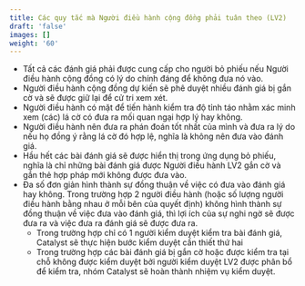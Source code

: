 ```yaml
---
title: Các quy tắc mà Người điều hành cộng đồng phải tuân theo (LV2)
draft: 'false'
images: []
weight: '60'
---
```


- Tất cả các đánh giá phải được cung cấp cho người bỏ phiếu nếu Người điều hành cộng đồng có lý do chính đáng để không đưa nó vào.
- Người điều hành cộng đồng dự kiến ​​sẽ phê duyệt nhiều đánh giá bị gắn cờ và sẽ được giữ lại để cử tri xem xét.
- Người điều hành có mặt để tiến hành kiểm tra độ tỉnh táo nhằm xác minh xem (các) lá cờ có đưa ra mối quan ngại hợp lý hay không.
- Người điều hành nên đưa ra phán đoán tốt nhất của mình và đưa ra lý do nếu họ đồng ý rằng lá cờ đó hợp lệ, nghĩa là không nên đưa vào đánh giá.
- Hầu hết các bài đánh giá sẽ được hiển thị trong ứng dụng bỏ phiếu, nghĩa là chỉ những bài đánh giá được Người điều hành LV2 gắn cờ và gắn thẻ hợp pháp mới không được đưa vào.
- Đa số đơn giản hình thành sự đồng thuận về việc có đưa vào đánh giá hay không. Trong trường hợp 2 người điều hành (hoặc số lượng người điều hành bằng nhau ở mỗi bên của quyết định) không hình thành sự đồng thuận về việc đưa vào đánh giá, thì lợi ích của sự nghi ngờ sẽ được đưa ra và việc đưa ra đánh giá sẽ được đưa ra.
    - Trong trường hợp chỉ có 1 người kiểm duyệt kiểm tra bài đánh giá, Catalyst sẽ thực hiện bước kiểm duyệt cần thiết thứ hai
    - Trong trường hợp các bài đánh giá bị gắn cờ hoặc được kiểm tra tại chỗ không được kiểm duyệt bởi người kiểm duyệt LV2 được phân bổ để kiểm tra, nhóm Catalyst sẽ hoàn thành nhiệm vụ kiểm duyệt.
